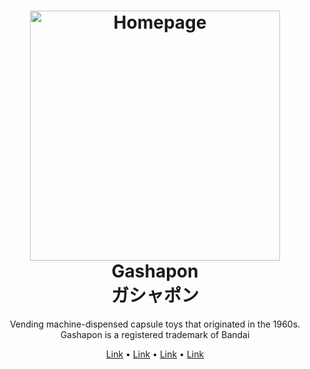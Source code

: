 <h1 align="center">
<a href="https://en.wikipedia.org/wiki/Gashapon"><img src="https://upload.wikimedia.org/wikipedia/commons/thumb/c/ce/Gachapon.jpg/330px-Gachapon.jpg" alt="Homepage" width="400"></a> <br>Gashapon<br> ガシャポン<br></h1>

<p align="center">Vending machine-dispensed capsule toys that originated in the 1960s.<br>
 Gashapon is a registered trademark of Bandai<br></p>
<p align="center">
<a href="#">Link</a> •
<a href="#">Link</a> •
<a href="#">Link</a> •
<a href="#">Link</a>
</p>